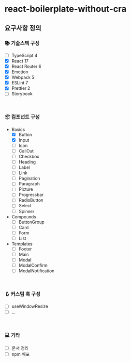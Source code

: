 # react-boilerplate-without-cra

## 요구사항 정의

### 📚 기술스택 구성

- [ ] TypeScript 4
- [x] React 17
- [x] React Router 6
- [x] Emotion
- [x] Webpack 5
- [x] ESLint 7
- [x] Prettier 2
- [ ] Storybook

<br>

### 📦 컴포넌트 구성

- Basics
  - [x] Button
  - [x] Input
  - [ ] Icon
  - [ ] CallOut
  - [ ] Checkbox
  - [ ] Heading
  - [ ] Label
  - [ ] Link
  - [ ] Pagination
  - [ ] Paragraph
  - [ ] Picture
  - [ ] Progressbar
  - [ ] RadioButton
  - [ ] Select
  - [ ] Spinner
- Compounds
  - [ ] ButtonGroup
  - [ ] Card
  - [ ] Form
  - [ ] List
- Templates
  - [ ] Footer
  - [ ] Main
  - [ ] Modal
  - [ ] ModalConfirm
  - [ ] ModalNotification

<br>

### 🪝 커스텀 훅 구성

- [ ] useWindowResize
- [ ] ...

<br>

### 💻 기타

- [ ] 문서 정리
- [ ] npm 배포
